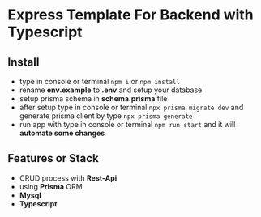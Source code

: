 # Express Template For Backend with Typescript

## Install

- type in console or terminal `npm i` or `npm install`
- rename **env.example** to **.env** and setup your database
- setup prisma schema in **schema.prisma** file
- after setup type in console or terminal `npx prisma migrate dev` and generate prisma client by type `npx prisma generate`
- run app with type in console or terminal `npm run start` and it will **automate some changes**

## Features or Stack
- CRUD process with **Rest-Api**
- using **Prisma** ORM
- **Mysql**
- **Typescript**